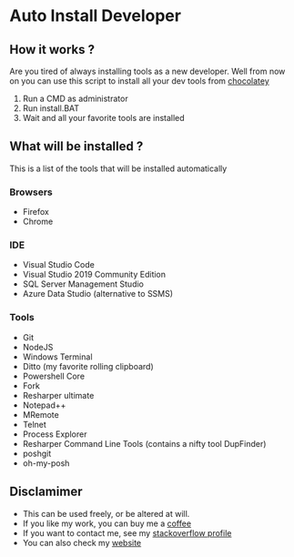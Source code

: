# Auto Install Developer

## How it works ?

Are you tired of always installing tools as a new developer. Well from now on you can use this script to install all your dev tools from [chocolatey](https://chocolatey.org/)

1. Run a CMD as administrator
2. Run install.BAT
3. Wait and all your favorite tools are installed

## What will be installed ?

This is a list of the tools that will be installed automatically

### Browsers

* Firefox
* Chrome

### IDE

* Visual Studio Code
* Visual Studio 2019 Community Edition
* SQL Server Management Studio
* Azure Data Studio (alternative to SSMS)

### Tools

* Git
* NodeJS
* Windows Terminal
* Ditto (my favorite rolling clipboard)
* Powershell Core
* Fork
* Resharper ultimate
* Notepad++
* MRemote
* Telnet
* Process Explorer
* Resharper Command Line Tools (contains a nifty tool DupFinder)
* poshgit
* oh-my-posh

## Disclamimer

* This can be used freely, or be altered at will.
* If you like my work, you can buy me a [coffee](https://ko-fi.com/bencroughs/)
* If you want to contact me, see my [stackoverflow profile](https://stackoverflow.com/users/3122378/ben-croughs?tab=profile)
* You can also check my [website](https://www.bc3.eu/)


